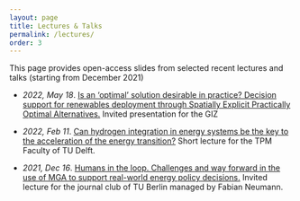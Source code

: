 ```yaml
---
layout: page
title: Lectures & Talks
permalink: /lectures/
order: 3
---
```


This page provides open-access slides from selected recent lectures and talks (starting from December 2021)

- *2022, May 18*. [Is an ‘optimal’ solution desirable in practice? Decision support for renewables deployment through Spatially Explicit Practically Optimal Alternatives.](/assets/lectures/SPORES_alternatives_to_the_optimum.pdf) Invited presentation for the GIZ

- *2022, Feb 11*. [Can hydrogen integration in energy systems be the key to the acceleration of the energy transition?](/assets/lectures/brief_lecture_on_hydrogen_v4_pdfready.pdf) Short lecture for the TPM Faculty of TU Delft.

- *2021, Dec 16*. [Humans in the loop. Challenges and way forward in the use of MGA to support real-world energy policy decisions.](/assets/lectures/humans_in_the_loop_SEEDS_journal_club_TUB.pdf) Invited lecture for the journal club of TU Berlin managed by Fabian Neumann. 

